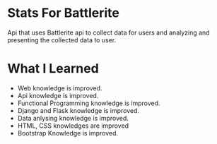 # Stats For Battlerite
Api that uses Battlerite api to collect data for users and analyzing and presenting the collected data to user.

# What I Learned
- Web knowledge is improved.
- Api knowledge is improved.
- Functional Programming knowledge is improved.
- Django and Flask knowledge is improved.
- Data anlysing knowledge is improved.
- HTML, CSS knowledges are improved
- Bootstrap Knowledge is improved.
